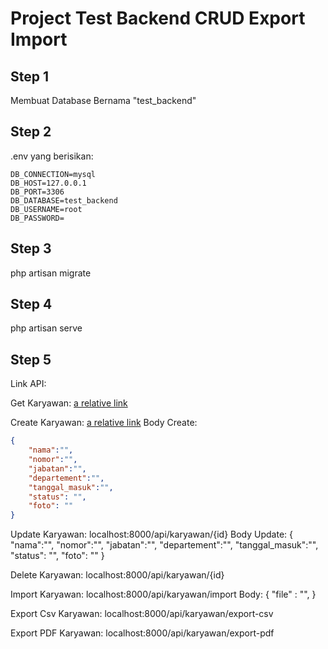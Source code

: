 # Project Test Backend CRUD Export Import

## Step 1
Membuat Database Bernama "test_backend"

## Step 2
.env yang berisikan:
```env
DB_CONNECTION=mysql
DB_HOST=127.0.0.1
DB_PORT=3306
DB_DATABASE=test_backend
DB_USERNAME=root
DB_PASSWORD=
```

## Step 3
php artisan migrate

## Step 4
php artisan serve

## Step 5
Link API:

Get Karyawan:
[a relative link](localhost:8000/api/karyawan?limit=5&page=1)

Create Karyawan:
[a relative link](localhost:8000/api/karyawan)
Body Create: 
```json
{
	"nama":"",
	"nomor":"",
	"jabatan":"",
	"departement":"",
	"tanggal_masuk":"",
    "status": "",
    "foto": ""
}
```


Update Karyawan:
localhost:8000/api/karyawan/{id}
Body Update: {
    "nama":"",
	"nomor":"",
	"jabatan":"",
	"departement":"",
	"tanggal_masuk":"",
    "status": "",
    "foto": ""
}

Delete Karyawan: 
localhost:8000/api/karyawan/{id}


Import Karyawan: 
localhost:8000/api/karyawan/import
Body: {
    "file" : "",
}

Export Csv Karyawan: 
localhost:8000/api/karyawan/export-csv

Export PDF Karyawan: 
localhost:8000/api/karyawan/export-pdf
